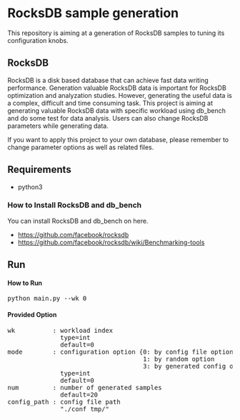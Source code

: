 # RocksDB sample generation
This repository is aiming at a generation of RocksDB samples to tuning its configuration knobs.

## RocksDB
RocksDB is a disk based database that can achieve fast data writing performance. 
Generation valuable RocksDB data is important for RocksDB optimization and analyzation studies. 
However, generating the useful data is a complex, difficult and time consuming task. 
This project is aiming at generating valuable RocksDB data with specific workload using db_bench and do some test for data analysis.
Users can also change RocksDB parameters while generating data.

If you want to apply this project to your own database, please remember to change parameter options as well as related files. 

## Requirements
- python3
### How to Install RocksDB and db_bench
You can install RocksDB and db_bench on here.
- https://github.com/facebook/rocksdb
- https://github.com/facebook/rocksdb/wiki/Benchmarking-tools

## Run
#### How to Run
<pre>
python main.py --wk 0
</pre>

#### Provided Option
<pre>
wk          : workload index 
              type=int
              default=0
mode        : configuration option {0: by config file option
                                    1: by random option
                                    3: by generated config option}
              type=int
              default=0
num         : number of generated samples
              default=20
config_path : config file path
              "./conf_tmp/"
</pre>
